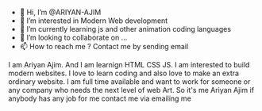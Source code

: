 - 👋 Hi, I’m @ARIYAN-AJIM
- 👀 I’m interested in Modern Web development
- 🌱 I’m currently learning js and other animation coding languages
- 💞️ I’m looking to collaborate on ...
- 📫 How to reach me ? Contact me by sending email

I am Ariyan Ajim. And I am learnign HTML CSS JS. I am interested to build modern websites. I love to learn coding and also love to make an extra ordinary website.
I am full time available and want to work for someone or any company who needs the next level of web Art.
So it's me Ariyan Ajim if anybody has any job for me contact me via emailing me
